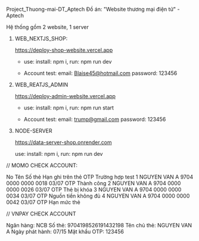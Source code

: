 Project_Thuong-mai-DT_Aptech
Đồ án: "Website thương mại điện tử" - Aptech

Hệ thống gồm 2 website, 1 server

1.  WEB_NEXTJS_SHOP:

    https://deploy-shop-website.vercel.app

    - use:
      install: npm i,
      run: npm run dev

    - Account test:
      email: Blaise45@hotmail.com
      password: 123456

2.  WEB_REATJS_ADMIN

    https://deploy-admin-website.vercel.app

    - use:
      install: npm i,
      run: npm run start

    - Account test:
      email: trump@gmail.com
      password: 123456

3.  NODE-SERVER

    https://data-server-shop.onrender.com

    use:
    install: npm i,
    run: npm run dev

// MOMO CHECK ACCOUNT:

No Tên Số thẻ Hạn ghi trên thẻ OTP Trường hợp test
1 NGUYEN VAN A 9704 0000 0000 0018 03/07 OTP Thành công
2 NGUYEN VAN A 9704 0000 0000 0026 03/07 OTP Thẻ bị khóa
3 NGUYEN VAN A 9704 0000 0000 0034 03/07 OTP Nguồn tiền không đủ
4 NGUYEN VAN A 9704 0000 0000 0042 03/07 OTP Hạn mức thẻ

// VNPAY CHECK ACCOUNT

Ngân hàng: NCB
Số thẻ: 9704198526191432198
Tên chủ thẻ: NGUYEN VAN A
Ngày phát hành: 07/15
Mật khẩu OTP: 123456
